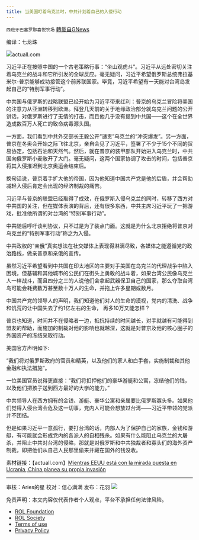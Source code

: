 ```yaml
---
title: 当美国盯着乌克兰时，中共计划着自己的入侵行动
---
```

`西班牙巴塞罗那喜悦农场` [轉載自GNews](https://gnews.org/zh-hans/2191736/)

编译：七龙珠

![](https://assets.gnews.org/wp-content/uploads/2022/03/image-2137-edited.png)actuall.com

习近平正在按照中国的一个古老策略行事：“坐山观虎斗”。习近平从远处密切关注着乌克兰的战斗和它所引发的全球反应。毫无疑问，习近平希望俄罗斯总统弗拉基米尔-普京能够成功接管这个前苏联国家。毕竟，习近平希望有一天能对台湾岛发起自己的“特别军事行动”。

中共国与俄罗斯的战略联盟已经开始为习近平带来红利：普京的乌克兰冒险将美国的注意力从亚洲转移到欧洲。拜登几天前的关于地缘政治部分就乌克兰问题的公开讲话，对俄罗斯进行了无情的打击，而且他几乎没有提到中共国——这个在全世界造成数百万人死亡的致命病毒源头国。

一方面，我们看到中共外交部长王毅公开“谴责”乌克兰的“冲突爆发”。另一方面，普京在冬奥会开始之际飞往北京，亲自会见了习近平，签署了不少于15个不同的贸易协定，包括石油和天然气。然后，就在普京的装甲部队开始进入乌克兰时，中共国向俄罗斯小麦敞开了大门。毫无疑问，这两个国家协调了攻击的时间，包括普京将其入侵推迟到北京奥运会结束后。

换句话说，普京着手扩大他的帝国，因为他知道中国共产党是他的后盾，并会帮助减轻入侵后肯定会出现的经济制裁的痛苦。

习近平与普京的联盟已经取得了成效，在俄罗斯入侵乌克兰的同时，转移了西方对中共国的关注，但在媒体表演的背后，还有很多东西，中共主席习近平玩了一把游戏，批准他所谓的对台湾的“特别军事行动”。

中共随后呼吁谈判协议，只不过是为了装点门面。这就是为什么北京拒绝将普京对乌克兰的“特别军事行动”称之为入侵。

中共政权的“亲俄”真实想法在社交媒体上表现得淋漓尽致，各媒体之能遵循党的政治路线，做亲普京和亲俄的宣传。

虽然习近平希望看到中共国在印太地区的主要对手美国在乌克兰的代理战争中陷入困境，但基辅和其他城市的公民们在街头上勇敢的战斗着，如果台湾公民像乌克兰人一样战斗，而且四分之三的人说他们会拿起武器保卫自己的国家，那么夺取台湾岛可能会耗费数万甚至数十万人的生命，并拖上许多星期或数月。

中国共产党的领导人的声明，我们知道他们对人的生命的漠视，党内的清洗、战争和饥荒的让中国失去了约1亿左右的生命， 再多10万又能怎样？

普京也知道，时间并不在侵略者一边，抵抗持续的时间越长，对手就越有可能得到盟友的帮助，而施加的制裁对他的影响也就越深，这就是对普京及他的核心圈子的外国资产的冻结采取行动。

美国官方声明如下:

“我们将对俄罗斯政府的官员和精英，以及他们的家人和白手套，实施制裁和其他金融和执法措施”。

一位美国官员说得更直接：“我们将扣押他们的豪华游艇和公寓，冻结他们的钱，以及他们把孩子送到西方最好的大学的能力。”

中共领导人在西方拥有的金钱、游艇、豪华公寓和亲属要比俄罗斯寡头多。如果他们觉得入侵台湾会危及这一切事，党内人可能会想放过台湾——习近平带领的党派并不团结。

但是如果习近平一意孤行，要打台湾的话，内部人为了保护自己的家族，金钱和游艇，有可能就会形成党内的各派人的自相残杀。如果有什么能阻止乌克兰的大屠杀，并阻止中共对台湾的侵略，那就是对俄罗斯和中共独裁者和寡头们的海外资产制裁，即把他们从自己人民那里偷来并藏在国外的钱没收。

素材链接：【actuall.com】[Mientras EEUU está con la mirada puesta en Ucrania, China planea su propia invasión](https://www.actuall.com/democracia/mientras-eeuu-esta-con-la-mirada-puesta-en-ucrania-china-planea-su-propia-invasion/)

* * *

审核：Aries的星
校对：信心满满
发布：花羽
![](https://assets.gnews.org/wp-content/uploads/2022/03/西喜-12.jpeg)
 

免责声明：本文内容仅代表作者个人观点，平台不承担任何法律风险。

- [ROL Foundation](https://rolfoundation.org/)
- [ROL Society](https://rolsociety.org/)
- [Terms of use](https://gnews.org/terms-of-use-3/)
- [Privacy Policy](https://gnews.org/privacy-policy/)
